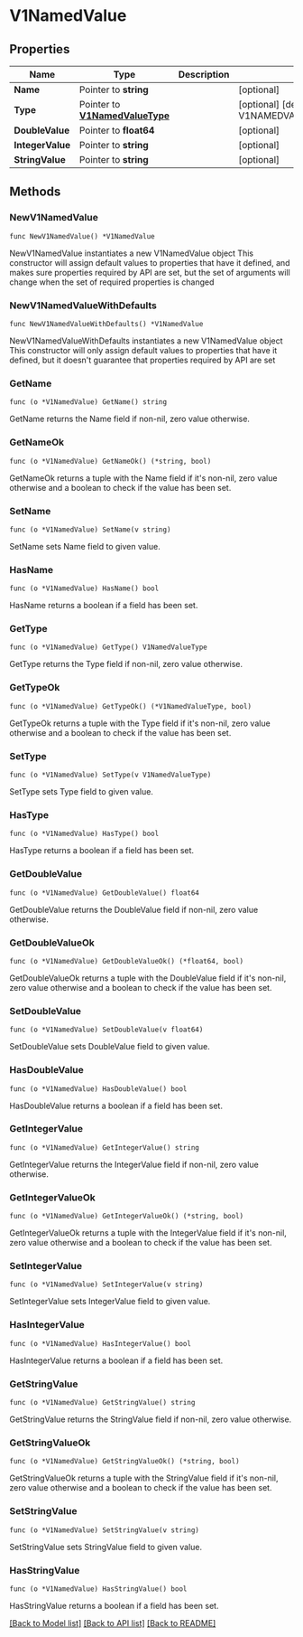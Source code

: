 # V1NamedValue

## Properties

Name | Type | Description | Notes
------------ | ------------- | ------------- | -------------
**Name** | Pointer to **string** |  | [optional] 
**Type** | Pointer to [**V1NamedValueType**](V1NamedValueType.md) |  | [optional] [default to V1NAMEDVALUETYPE_UNSPECIFIED]
**DoubleValue** | Pointer to **float64** |  | [optional] 
**IntegerValue** | Pointer to **string** |  | [optional] 
**StringValue** | Pointer to **string** |  | [optional] 

## Methods

### NewV1NamedValue

`func NewV1NamedValue() *V1NamedValue`

NewV1NamedValue instantiates a new V1NamedValue object
This constructor will assign default values to properties that have it defined,
and makes sure properties required by API are set, but the set of arguments
will change when the set of required properties is changed

### NewV1NamedValueWithDefaults

`func NewV1NamedValueWithDefaults() *V1NamedValue`

NewV1NamedValueWithDefaults instantiates a new V1NamedValue object
This constructor will only assign default values to properties that have it defined,
but it doesn't guarantee that properties required by API are set

### GetName

`func (o *V1NamedValue) GetName() string`

GetName returns the Name field if non-nil, zero value otherwise.

### GetNameOk

`func (o *V1NamedValue) GetNameOk() (*string, bool)`

GetNameOk returns a tuple with the Name field if it's non-nil, zero value otherwise
and a boolean to check if the value has been set.

### SetName

`func (o *V1NamedValue) SetName(v string)`

SetName sets Name field to given value.

### HasName

`func (o *V1NamedValue) HasName() bool`

HasName returns a boolean if a field has been set.

### GetType

`func (o *V1NamedValue) GetType() V1NamedValueType`

GetType returns the Type field if non-nil, zero value otherwise.

### GetTypeOk

`func (o *V1NamedValue) GetTypeOk() (*V1NamedValueType, bool)`

GetTypeOk returns a tuple with the Type field if it's non-nil, zero value otherwise
and a boolean to check if the value has been set.

### SetType

`func (o *V1NamedValue) SetType(v V1NamedValueType)`

SetType sets Type field to given value.

### HasType

`func (o *V1NamedValue) HasType() bool`

HasType returns a boolean if a field has been set.

### GetDoubleValue

`func (o *V1NamedValue) GetDoubleValue() float64`

GetDoubleValue returns the DoubleValue field if non-nil, zero value otherwise.

### GetDoubleValueOk

`func (o *V1NamedValue) GetDoubleValueOk() (*float64, bool)`

GetDoubleValueOk returns a tuple with the DoubleValue field if it's non-nil, zero value otherwise
and a boolean to check if the value has been set.

### SetDoubleValue

`func (o *V1NamedValue) SetDoubleValue(v float64)`

SetDoubleValue sets DoubleValue field to given value.

### HasDoubleValue

`func (o *V1NamedValue) HasDoubleValue() bool`

HasDoubleValue returns a boolean if a field has been set.

### GetIntegerValue

`func (o *V1NamedValue) GetIntegerValue() string`

GetIntegerValue returns the IntegerValue field if non-nil, zero value otherwise.

### GetIntegerValueOk

`func (o *V1NamedValue) GetIntegerValueOk() (*string, bool)`

GetIntegerValueOk returns a tuple with the IntegerValue field if it's non-nil, zero value otherwise
and a boolean to check if the value has been set.

### SetIntegerValue

`func (o *V1NamedValue) SetIntegerValue(v string)`

SetIntegerValue sets IntegerValue field to given value.

### HasIntegerValue

`func (o *V1NamedValue) HasIntegerValue() bool`

HasIntegerValue returns a boolean if a field has been set.

### GetStringValue

`func (o *V1NamedValue) GetStringValue() string`

GetStringValue returns the StringValue field if non-nil, zero value otherwise.

### GetStringValueOk

`func (o *V1NamedValue) GetStringValueOk() (*string, bool)`

GetStringValueOk returns a tuple with the StringValue field if it's non-nil, zero value otherwise
and a boolean to check if the value has been set.

### SetStringValue

`func (o *V1NamedValue) SetStringValue(v string)`

SetStringValue sets StringValue field to given value.

### HasStringValue

`func (o *V1NamedValue) HasStringValue() bool`

HasStringValue returns a boolean if a field has been set.


[[Back to Model list]](../README.md#documentation-for-models) [[Back to API list]](../README.md#documentation-for-api-endpoints) [[Back to README]](../README.md)


